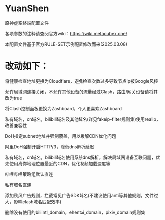 # YuanShen
原神虚空终端配置文件

各项参数的注释请查阅官方wiki：https://wiki.metacubex.one/

本配置文件基于官方RULE-SET示例配置修改而来(2025.03.08)

# 改动如下：

将健康检查地址更换为Cloudflare，避免检查次数过多导致节点ip被Google风控

允许局域网连接关闭，不允许其他设备的流量经过Clash，路由/网关设备请将其改为true

将Clash控制面板更换为Zashboard，个人更喜欢Zashboard

私有域名，cn域名，bilibili域名及其他域名(详见fakeip-filter规则集)使用realip，改善兼容性

DoH指定subnet地址并强制覆盖，用以缓解CDN优化问题

阿里DoH强制开启HTTP/3，降低dns解析延迟

私有域名，cn域名，bilibili域名使用系统dns解析，解决局域网设备互联问题，优先使用离你地理位置最近的CDN，优化视频加载速度等

哔哩哔哩策略组默认直连

私有域名直连

添加秋风广告规则，拦截常见广告SDK域名(不建议使用anti等其他规则，文件过大，影响clash域名匹配效率)

删除没有使用的biliintl_domain，ehentai_domain，pixiv_domain规则集
